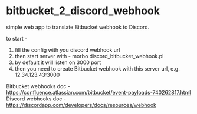 # bitbucket_2_discord_webhook

simple web app to translate Bitbucket webhook to Discord.

to start -
1) fill the config with you discord webhook url
2) then start server with -  morbo discord_bitbucket_webhook.pl  
3) by default it will listen on 3000 port
4) then you need to create Bitbucket webhook with this server url, e.g. 12.34.123.43:3000

Bitbucket webhooks doc - https://confluence.atlassian.com/bitbucket/event-payloads-740262817.html
Discord webhooks doc - https://discordapp.com/developers/docs/resources/webhook
